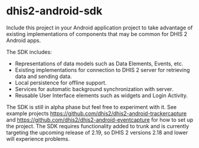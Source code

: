 # dhis2-android-sdk

Include this project in your Android application project to take advantage of existing implementations of components that may be common for DHIS 2 Android apps.

The SDK includes:
+ Representations of data models such as Data Elements, Events, etc.
+ Existing implementations for connection to DHIS 2 server for retrieving data and sending data.
+ Local persistence for offline support.
+ Services for automatic background synchronization with server.
+ Reusable User Interface elements such as widgets and Login Activity. 

The SDK is still in alpha phase but feel free to experiment with it. See example projects https://github.com/dhis2/dhis2-android-trackercapture and https://github.com/dhis2/dhis2-android-eventcapture for how to set up the project.
The SDK requires functionality added to trunk and is currently targeting the upcoming release of 2.19, so DHIS 2 versions 2.18 and lower will experience problems.
